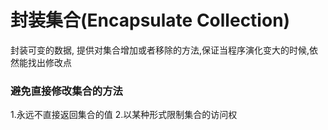 # 封装集合(Encapsulate Collection)

封装可变的数据, 提供对集合增加或者移除的方法,保证当程序演化变大的时候,依然能找出修改点

### 避免直接修改集合的方法
1.永远不直接返回集合的值
2.以某种形式限制集合的访问权

